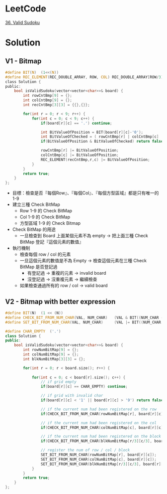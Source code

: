 # LeetCode
[36. Valid Sudoku](https://leetcode.com/problems/valid-sudoku/)

# Solution
## V1 - Bitmap
```C
#define BIT(N)  (1<<(N))
#define REC_ELEMENT(REC_DOUBLE_ARRAY, ROW, COL) REC_DOUBLE_ARRAY[ROW/3][COL/3]
class Solution {
public:
    bool isValidSudoku(vector<vector<char>>& board) {
        int rowCntBmp[9] = {};
        int colCntBmp[9] = {};
        int recCntBmp[3][3] = {{},{}};

        for(int r = 0; r < 9; r++) {
            for(int c = 0; c < 9; c++) {
                if(board[r][c] == '.') continue;

                int BitValueOfPosition = BIT(board[r][c]-'0');
                int BitValueOfChecked = ( rowCntBmp[r] | colCntBmp[c] | REC_ELEMENT(recCntBmp,r,c) );
                if(BitValueOfPosition & BitValueOfChecked) return false;

                rowCntBmp[r] |= BitValueOfPosition;
                colCntBmp[c] |= BitValueOfPosition;
                REC_ELEMENT(recCntBmp,r,c) |= BitValueOfPosition;
            }
        }
        return true;
    }
};
```
- 目標：檢查是否『每個Row』、『每個Col』、『每個方型區域』都是只有唯一的 1-9
- 建立三種 Check BitMap
	- Row 1-9 的 Check BitMap
	- Col 1-9 的 Check BitMap
	- 方型區域 1-9 的 Check Bitmap
- Check BitMap 的用途
	- 一旦檢查到 Board 上面某個元素不為 empty -> 把上面三種 Check BitMap 登記『這個元素的數值』
- 執行機制
	- 檢查每個 row / col 的元素
	- 一旦這個元素的數值是不為 Empty -> 檢查這個元素在三種 Check BitMap 是否登記過
		- 有登記過 -> 重複的元素 -> invalid board
		- 沒登記過 -> 沒重複元素 -> 繼續檢查
	- 如果檢查通過所有的 row / col -> valid board


## V2 - Bitmap with better expression
```Cpp
#define BIT(N)  (1 << (N))
#define CHECK_BIT_FROM_NUM_CHAR(VAL, NUM_CHAR)   (VAL & BIT((NUM_CHAR - '0')))
#define SET_BIT_FROM_NUM_CHAR(VAL, NUM_CHAR)     (VAL |= BIT((NUM_CHAR - '0')))

#define CHAR_EMPTY  ('.')
class Solution {
public:
    bool isValidSudoku(vector<vector<char>>& board) {
        int rowNumBitMap[9] = {};
        int colNumBitMap[9] = {};
        int blkNumBitMap[3][3] = {};

        for(int r = 0; r < board.size(); r++) {
            
            for(int c = 0; c < board[r].size(); c++) {
                // if grid empty
                if(board[r][c] == CHAR_EMPTY) continue;

                // if grid with invalid char
                if(board[r][c] < '1' || board[r][c] > '9') return false;

                // if the current num had been registered on the row
                if(CHECK_BIT_FROM_NUM_CHAR(rowNumBitMap[r], board[r][c])) return false;

                // if the current num had been registered on the col
                if(CHECK_BIT_FROM_NUM_CHAR(colNumBitMap[c], board[r][c])) return false;

                // if the current num had been registered on the block
                if(CHECK_BIT_FROM_NUM_CHAR(blkNumBitMap[r/3][c/3], board[r][c])) return false;

                // register the num of row / col / block
                SET_BIT_FROM_NUM_CHAR(rowNumBitMap[r], board[r][c]);
                SET_BIT_FROM_NUM_CHAR(colNumBitMap[c], board[r][c]);
                SET_BIT_FROM_NUM_CHAR(blkNumBitMap[r/3][c/3], board[r][c]);
            }
        }
        return true;
    }
};
```